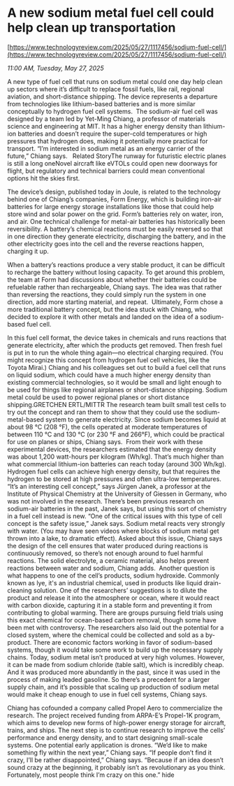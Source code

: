 # A new sodium metal fuel cell could help clean up transportation

[https://www.technologyreview.com/2025/05/27/1117456/sodium-fuel-cell/](https://www.technologyreview.com/2025/05/27/1117456/sodium-fuel-cell/)

*11:00 AM, Tuesday, May 27, 2025*

A new type of fuel cell that runs on sodium metal could one day help clean up sectors where it’s difficult to replace fossil fuels, like rail, regional aviation, and short-distance shipping. The device represents a departure from technologies like lithium-based batteries and is more similar conceptually to hydrogen fuel cell systems.  The sodium-air fuel cell was designed by a team led by Yet-Ming Chiang, a professor of materials science and engineering at MIT. It has a higher energy density than lithium-ion batteries and doesn’t require the super-cold temperatures or high pressures that hydrogen does, making it potentially more practical for transport. “I’m interested in sodium metal as an energy carrier of the future,” Chiang says.   Related StoryThe runway for futuristic electric planes is still a long oneNovel aircraft like eVTOLs could open new doorways for flight, but regulatory and technical barriers could mean conventional options hit the skies first.

The device’s design, published today in Joule, is related to the technology behind one of Chiang’s companies, Form Energy, which is building iron-air batteries for large energy storage installations like those that could help store wind and solar power on the grid. Form’s batteries rely on water, iron, and air. One technical challenge for metal-air batteries has historically been reversibility. A battery’s chemical reactions must be easily reversed so that in one direction they generate electricity, discharging the battery, and in the other electricity goes into the cell and the reverse reactions happen, charging it up.

When a battery’s reactions produce a very stable product, it can be difficult to recharge the battery without losing capacity. To get around this problem, the team at Form had discussions about whether their batteries could be refuelable rather than rechargeable, Chiang says. The idea was that rather than reversing the reactions, they could simply run the system in one direction, add more starting material, and repeat.  Ultimately, Form chose a more traditional battery concept, but the idea stuck with Chiang, who decided to explore it with other metals and landed on the idea of a sodium-based fuel cell.

In this fuel cell format, the device takes in chemicals and runs reactions that generate electricity, after which the products get removed. Then fresh fuel is put in to run the whole thing again—no electrical charging required. (You might recognize this concept from hydrogen fuel cell vehicles, like the Toyota Mirai.) Chiang and his colleagues set out to build a fuel cell that runs on liquid sodium, which could have a much higher energy density than existing commercial technologies, so it would be small and light enough to be used for things like regional airplanes or short-distance shipping.  Sodium metal could be used to power regional planes or short distance shipping.GRETCHEN ERTL/MITTR   The research team built small test cells to try out the concept and ran them to show that they could use the sodium-metal-based system to generate electricity. Since sodium becomes liquid at about 98 °C (208 °F), the cells operated at moderate temperatures of between 110 °C and 130 °C (or 230 °F and 266°F), which could be practical for use on planes or ships, Chiang says.  From their work with these experimental devices, the researchers estimated that the energy density was about 1,200 watt-hours per kilogram (Wh/kg). That’s much higher than what commercial lithium-ion batteries can reach today (around 300 Wh/kg). Hydrogen fuel cells can achieve high energy density, but that requires the hydrogen to be stored at high pressures and often ultra-low temperatures. “It’s an interesting cell concept,” says Jürgen Janek, a professor at the Institute of Physical Chemistry at the University of Giessen in Germany, who was not involved in the research. There’s been previous research on sodium-air batteries in the past, Janek says, but using this sort of chemistry in a fuel cell instead is new. “One of the critical issues with this type of cell concept is the safety issue,” Janek says. Sodium metal reacts very strongly with water. (You may have seen videos where blocks of sodium metal get thrown into a lake, to dramatic effect). Asked about this issue, Chiang says the design of the cell ensures that water produced during reactions is continuously removed, so there’s not enough around to fuel harmful reactions. The solid electrolyte, a ceramic material, also helps prevent reactions between water and sodium, Chiang adds.  Another question is what happens to one of the cell’s products, sodium hydroxide. Commonly known as lye, it's an industrial chemical, used in products like liquid drain-cleaning solution. One of the researchers’ suggestions is to dilute the product and release it into the atmosphere or ocean, where it would react with carbon dioxide, capturing it in a stable form and preventing it from contributing to global warming. There are groups pursuing field trials using this exact chemical for ocean-based carbon removal, though some have been met with controversy. The researchers also laid out the potential for a closed system, where the chemical could be collected and sold as a by-product. There are economic factors working in favor of sodium-based systems, though it would take some work to build up the necessary supply chains. Today, sodium metal isn’t produced at very high volumes. However, it can be made from sodium chloride (table salt), which is incredibly cheap. And it was produced more abundantly in the past, since it was used in the process of making leaded gasoline. So there’s a precedent for a larger supply chain, and it’s possible that scaling up production of sodium metal would make it cheap enough to use in fuel cell systems, Chiang says.

Chiang has cofounded a company called Propel Aero to commercialize the research. The project received funding from ARPA-E’s Propel-1K program, which aims to develop new forms of high-power energy storage for aircraft, trains, and ships. The next step is to continue research to improve the cells’ performance and energy density, and to start designing small-scale systems. One potential early application is drones. “We’d like to make something fly within the next year,” Chiang says. “If people don’t find it crazy, I’ll be rather disappointed,” Chiang says. “Because if an idea doesn’t sound crazy at the beginning, it probably isn’t as revolutionary as you think. Fortunately, most people think I’m crazy on this one.” hide

